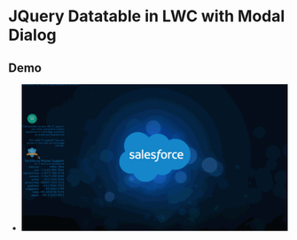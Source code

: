 # JQuery Datatable in LWC with Modal Dialog

## Demo
- ![Demo jdt lwc modal dialog](img/lwc-jdt-modal-1.gif)
